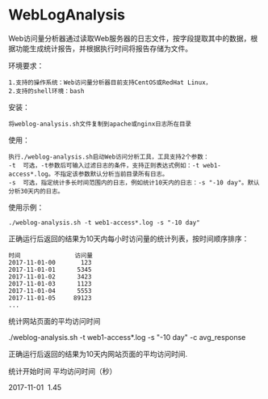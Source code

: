 # WebLogAnalysis
Web访问量分析器通过读取Web服务器的日志文件，按字段提取其中的数据，根据功能生成统计报告，并根据执行时间将报告存储为文件。

环境要求：

	1.支持的操作系统：Web访问量分析器目前支持CentOS或RedHat Linux，
	2.支持的shell环境：bash

安装：
	
	将weblog-analysis.sh文件复制到apache或nginx日志所在目录

使用：		

	执行./weblog-analysis.sh启动Web访问分析工具，工具支持2个参数：
	-t  可选，-t参数后可输入过滤日志的条件，支持正则表达式例如：-t web1-access*.log。不指定该参数默认分析当前目录所有日志。
	-s  可选，指定统计多长时间范围内的日志，例如统计10天内的日志：-s "-10 day"。默认分析30天内的日志。

使用示例：

	./weblog-analysis.sh -t web1-access*.log -s "-10 day"

正确运行后返回的结果为10天内每小时访问量的统计列表，按时间顺序排序：

	时间               访问量
	2017-11-01-00       123
	2017-11-01-01      5345
	2017-11-01-02      3423
	2017-11-01-03      1123
	2017-11-01-04      5553
	2017-11-01-05     89123
	...


统计网站页面的平均访问时间

./weblog-analysis.sh
-t web1-access*.log -s "-10 day" -c avg_response

正确运行后返回的结果为10天内网站页面的平均访问时间.

统计开始时间 平均访问时间（秒） 

2017-11-01  1.45



